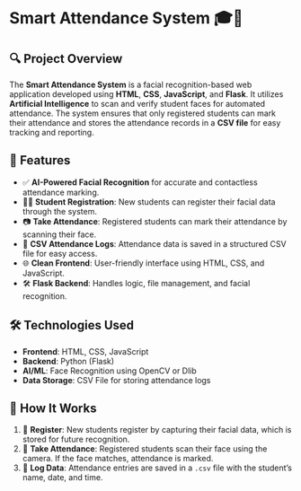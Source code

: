 # Smart Attendance System 🎓🧠

## 🔍 Project Overview

The **Smart Attendance System** is a facial recognition-based web application developed using **HTML**, **CSS**, **JavaScript**, and **Flask**. It utilizes **Artificial Intelligence** to scan and verify student faces for automated attendance. The system ensures that only registered students can mark their attendance and stores the attendance records in a **CSV file** for easy tracking and reporting.

## 🚀 Features

- ✅ **AI-Powered Facial Recognition** for accurate and contactless attendance marking.
- 🧑‍🎓 **Student Registration**: New students can register their facial data through the system.
- 📷 **Take Attendance**: Registered students can mark their attendance by scanning their face.
- 📄 **CSV Attendance Logs**: Attendance data is saved in a structured CSV file for easy access.
- 🌐 **Clean Frontend**: User-friendly interface using HTML, CSS, and JavaScript.
- 🛠️ **Flask Backend**: Handles logic, file management, and facial recognition.

## 🛠️ Technologies Used

- **Frontend**: HTML, CSS, JavaScript  
- **Backend**: Python (Flask)  
- **AI/ML**: Face Recognition using OpenCV or Dlib  
- **Data Storage**: CSV File for storing attendance logs  

## 🧠 How It Works

1. 📝 **Register**: New students register by capturing their facial data, which is stored for future recognition.
2. 📸 **Take Attendance**: Registered students scan their face using the camera. If the face matches, attendance is marked.
3. 📂 **Log Data**: Attendance entries are saved in a `.csv` file with the student’s name, date, and time.


